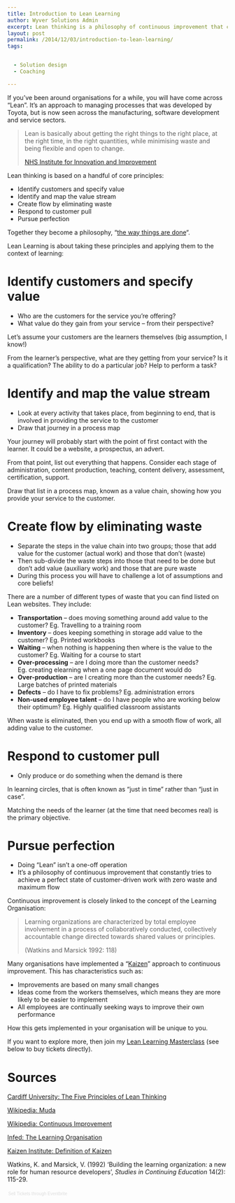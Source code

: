 ```yaml
---
title: Introduction to Lean Learning
author: Wyver Solutions Admin
excerpt: Lean thinking is a philosophy of continuous improvement that constantly tries to achieve a perfect state of customer-driven work with zero waste and maximum flow. Explore how it applies to learning in this introduction article.
layout: post
permalink: /2014/12/03/introduction-to-lean-learning/
tags:


  - Solution design
  - Coaching

---
```

If you&#8217;ve been around organisations for a while, you will have come across &#8220;Lean&#8221;. It&#8217;s an approach to managing processes that was developed by Toyota, but is now seen across the manufacturing, software development and service sectors.

> Lean is basically about getting the right things to the right place, at the right time, in the right quantities, while minimising waste and being flexible and open to change.
>
> <p style="text-align: left;">
>   <a href="http://www.institute.nhs.uk/quality_and_service_improvement_tools/quality_and_service_improvement_tools/lean.html" target="_blank">NHS Institute for Innovation and Improvement</a>
> </p>

Lean thinking is based on a handful of core principles:

  * Identify customers and specify value
  * Identify and map the value stream
  * Create flow by eliminating waste
  * Respond to customer pull
  * Pursue perfection

Together they become a philosophy, &#8220;<a href="http://www.cardiff.ac.uk/lean/principles/" target="_blank">the way things are done</a>&#8220;.

Lean Learning is about taking these principles and applying them to the context of learning:

# Identify customers and specify value

  * Who are the customers for the service you&#8217;re offering?
  * What value do they gain from your service &#8211; from their perspective?

Let&#8217;s assume your customers are the learners themselves (big assumption, I know!)

From the learner&#8217;s perspective, what are they getting from your service? Is it a qualification? The ability to do a particular job? Help to perform a task?

# Identify and map the value stream

  * Look at every activity that takes place, from beginning to end, that is involved in providing the service to the customer
  * Draw that journey in a process map

Your journey will probably start with the point of first contact with the learner. It could be a website, a prospectus, an advert.

From that point, list out everything that happens. Consider each stage of administration, content production, teaching, content delivery, assessment, certification, support.

Draw that list in a process map, known as a value chain, showing how you provide your service to the customer.

# Create flow by eliminating waste

  * Separate the steps in the value chain into two groups; those that add value for the customer (actual work) and those that don&#8217;t (waste)
  * Then sub-divide the waste steps into those that need to be done but don&#8217;t add value (auxiliary work) and those that are pure waste
  * During this process you will have to challenge a lot of assumptions and core beliefs!

There are a number of different types of waste that you can find listed on Lean websites. They include:

  * **Transportation** &#8211; does moving something around add value to the customer? Eg. Travelling to a training room
  * **Inventory** &#8211; does keeping something in storage add value to the customer? Eg. Printed workbooks
  * **Waiting** &#8211; when nothing is happening then where is the value to the customer? Eg. Waiting for a course to start
  * **Over-processing** &#8211; are I doing more than the customer needs? Eg. creating elearning when a one page document would do
  * **Over-production** &#8211; are I creating more than the customer needs? Eg. Large batches of printed materials
  * **Defects** &#8211; do I have to fix problems? Eg. administration errors
  * **Non-used employee talent** &#8211; do I have people who are working below their optimum? Eg. Highly qualified classroom assistants

When waste is eliminated, then you end up with a smooth flow of work, all adding value to the customer.

# Respond to customer pull

  * Only produce or do something when the demand is there

In learning circles, that is often known as &#8220;just in time&#8221; rather than &#8220;just in case&#8221;.

Matching the needs of the learner (at the time that need becomes real) is the primary objective.

# Pursue perfection

  * Doing &#8220;Lean&#8221; isn&#8217;t a one-off operation
  * It&#8217;s a philosophy of continuous improvement that constantly tries to achieve a perfect state of customer-driven work with zero waste and maximum flow

Continuous improvement is closely linked to the concept of the Learning Organisation:

> Learning organizations are characterized by total employee involvement in a process of collaboratively conducted, collectively accountable change directed towards shared values or principles.
>
> (Watkins and Marsick 1992: 118)

Many organisations have implemented a &#8220;<a href="http://uk.kaizen.com/about-us/definition-of-kaizen.html" target="_blank">Kaizen</a>&#8221; approach to continuous improvement. This has characteristics such as:

  * Improvements are based on many small changes
  * Ideas come from the workers themselves, which means they are more likely to be easier to implement
  * All employees are continually seeking ways to improve their own performance

How this gets implemented in your organisation will be unique to you.

If you want to explore more, then join my <a href="http://www.eventbrite.co.uk/e/lean-learning-masterclass-tickets-14661080687" target="_blank">Lean Learning Masterclass</a> (see below to buy tickets directly).

# Sources

<a href="http://www.cardiff.ac.uk/lean/principles/" target="_blank">Cardiff University: The Five Principles of Lean Thinking</a>

<a href="http://en.wikipedia.org/wiki/Muda_(Japanese_term)" target="_blank">Wikipedia: Muda</a>

<a href="http://en.wikipedia.org/wiki/Continual_improvement_process" target="_blank">Wikipedia: Continuous Improvement</a>

<a href="http://infed.org/mobi/the-learning-organization/" target="_blank">Infed: The Learning Organisation</a>

<a href="http://uk.kaizen.com/about-us/definition-of-kaizen.html" target="_blank">Kaizen Institute: Definition of Kaizen</a>

Watkins, K. and Marsick, V. (1992) ‘Building the learning organization: a new role for human resource developers’, *Studies in Continuing Education* 14(2): 115-29.

<div style="width: 100%; text-align: left;">
  <p>
  </p>

  <div style="font-family: Helvetica, Arial; font-size: 10px; padding: 5px 0 5px; margin: 2px; width: 100%; text-align: left;">
    <a style="color: #ddd; text-decoration: none;" href="http://www.eventbrite.co.uk/r/eweb" target="_blank">Sell Tickets</a> <span style="color: #ddd;">through</span> <a style="color: #ddd; text-decoration: none;" href="http://www.eventbrite.co.uk?ref=eweb" target="_blank">Eventbrite</a>
  </div>
</div>
